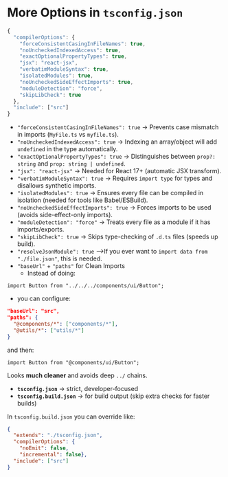 # More Options in `tsconfig.json`

```jsx
{
  "compilerOptions": {
    "forceConsistentCasingInFileNames": true,
    "noUncheckedIndexedAccess": true,
    "exactOptionalPropertyTypes": true,
    "jsx": "react-jsx",
    "verbatimModuleSyntax": true,
    "isolatedModules": true,
    "noUncheckedSideEffectImports": true,
    "moduleDetection": "force",
    "skipLibCheck": true
  },
  "include": ["src"]
}

```

- `"forceConsistentCasingInFileNames": true` → Prevents case mismatch in imports (`MyFile.ts` vs `myfile.ts`).
- `"noUncheckedIndexedAccess": true` → Indexing an array/object will add `undefined` in the type automatically.
- `"exactOptionalPropertyTypes": true` → Distinguishes between `prop?: string` and `prop: string | undefined`.
- `"jsx": "react-jsx"` → Needed for React 17+ (automatic JSX transform).
- `"verbatimModuleSyntax": true` → Requires `import type` for types and disallows synthetic imports.
- `"isolatedModules": true` → Ensures every file can be compiled in isolation (needed for tools like Babel/ESBuild).
- `"noUncheckedSideEffectImports": true` → Forces imports to be used (avoids side-effect-only imports).
- `"moduleDetection": "force"` → Treats every file as a module if it has imports/exports.
- `"skipLibCheck": true` → Skips type-checking of `.d.ts` files (speeds up build).
- `"resolveJsonModule": true`  —>If you ever want to `import data from "./file.json"`, this is needed.
- `"baseUrl"` + `"paths"` for Clean Imports
    - Instead of doing:

```tsx
import Button from "../../../components/ui/Button";

```

- you can configure:

```json
"baseUrl": "src",
"paths": {
  "@components/*": ["components/*"],
  "@utils/*": ["utils/*"]
}

```

and then:

```tsx
import Button from "@components/ui/Button";

```

Looks **much cleaner** and avoids deep `../` chains.

- **`tsconfig.json`** → strict, developer-focused
- **`tsconfig.build.json`** → for build output (skip extra checks for faster builds)

In `tsconfig.build.json` you can override like:

```json
{
  "extends": "./tsconfig.json",
  "compilerOptions": {
    "noEmit": false,
    "incremental": false},
  "include": ["src"]
}

```

